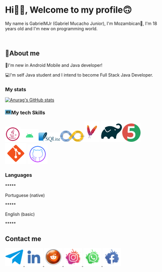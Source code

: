 <html>
<head>
<meta charset="utf-8"
<meta name="viewport" content="width=device-width,
initial-scale=1.0"/>
</head>
  
<body>
<h1>Hi👋🏽, Welcome to my profile🙃</h1>
<p>My name is GabrielMJr (Gabriel Mucacho Junior), I'm Mozambican🙂, I'm 18 years old and I'm new on programming world.</p>
<br/>
<h2>🌴About me</h2>
<p>🌅I'm new in Android Mobile and Java developer!</p>
<p>💻I'm self Java student and I intend to become Full Stack Java Developer.</p>

<h3>My stats</h3>

[![Anurag's GitHub stats](https://github-readme-stats.vercel.app/api?username=gabrielmjr)](https://github.com/anuraghazra/github-readme-stats)

<h3><img width="20px" src="https://raw.githubusercontent.com/gabrielmjr/gabrielmjr/main/images/computer.gif"/>My tech Skills</h3>

<img width="50px" src="https://raw.githubusercontent.com/gabrielmjr/gabrielmjr/main/images/java.svg"/><img width="60px" src="https://raw.githubusercontent.com/gabrielmjr/gabrielmjr/main/images/android.png"/><img width="70px" src="https://raw.githubusercontent.com/gabrielmjr/gabrielmjr/main/images/sqlite.png"/><img width="80px" src="https://raw.githubusercontent.com/gabrielmjr/gabrielmjr/main/images/ci-cd.png"/><img width="50px" src="https://raw.githubusercontent.com/gabrielmjr/gabrielmjr/main/images/maven.png"/>    <img width="70px" src="https://raw.githubusercontent.com/gabrielmjr/gabrielmjr/main/images/gradle.png"/><img width="60px" src="https://raw.githubusercontent.com/gabrielmjr/gabrielmjr/main/images/junit-jupiter.png"/><img width="70px" src="https://raw.githubusercontent.com/gabrielmjr/gabrielmjr/main/images/git.png"/>   <img width="65px" src="https://raw.githubusercontent.com/gabrielmjr/gabrielmjr/main/images/github.png"/>


<h3>Languages</h3>
*****<p>Portuguese (native)</p>
*****<p>English (basic)</p>*****

<h2>Contact me</h2>

<a href="https://t.me/GabrielMJr05">
<img width="60px" src="https://raw.githubusercontent.com/gabrielmjr/gabrielmjr/main/images/telegram.png">
</a>
<a href="https://www.linkedin.com/in/gabriel-mucacho-797628239">
<img width="60px" src="https://raw.githubusercontent.com/gabrielmjr/gabrielmjr/main/images/linkedin.png">
</a>
<a href="https://www.reddit.com/u/GsbrielMJr?utm_medium=android_app&utm_source=share">
<img width="60px" src="https://raw.githubusercontent.com/gabrielmjr/gabrielmjr/main/images/reddit.png">
</a>
<a href="https://www.instagram.com/gabrielmjr05/">
<img width="60px" src="https://raw.githubusercontent.com/gabrielmjr/gabrielmjr/main/images/instagram.png">
</a>
<a href="https://wa.me/258844269896">
<img width="60px" src="https://raw.githubusercontent.com/gabrielmjr/gabrielmjr/main/images/whatsapp.png">
</a>
<a href="https://www.facebook.com/gabrielmucacho.junior.714">
<img width="60px" src="https://raw.githubusercontent.com/gabrielmjr/gabrielmjr/main/images/facebook.png">
</a>


</body>
</html>
